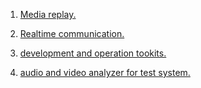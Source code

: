 


1) [Media replay.](./001-media-replay.md)

2) [Realtime communication.](./002-realtime-comunication.md)

1) [development and operation tookits.](./003-devopts.md)

1) [audio and video analyzer for test system.](./004-audio-video-test.md)